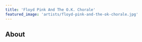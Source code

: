 ```yaml
---
title: 'Floyd Pink And The O.K. Chorale'
featured_image: 'artists/floyd-pink-and-the-ok-chorale.jpg'
---
```


## About


